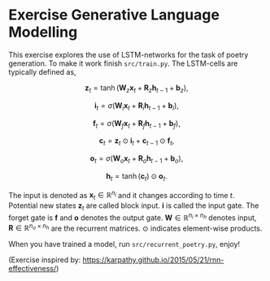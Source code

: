 # Exercise Generative Language Modelling

This exercise explores the use of LSTM-networks for the task of poetry generation.
To make it work finish `src/train.py`. The LSTM-cells are typically defined as,

```math
\mathbf{z}_t = \tanh( \mathbf{W}_z \mathbf{x}_t + \mathbf{R}_z \mathbf{h}_{t-1}  + \mathbf{b}_z),
```
```math
\mathbf{i}_t =  \sigma( \mathbf{W}_i \mathbf{x}_t + \mathbf{R}_i \mathbf{h}_{t-1} +\mathbf{b}_i),
```
```math
\mathbf{f}_t = \sigma(\mathbf{W}_f \mathbf{x}_t + \mathbf{R}_f \mathbf{h}_{t-1} + \mathbf{b}_f),
```
```math
\mathbf{c}_t = \mathbf{z}_t \odot \mathbf{i}_t + \mathbf{c}_{t-1} \odot \mathbf{f}_t,
```
```math
\mathbf{o}_t = \sigma(\mathbf{W}_o \mathbf{x}_t + \mathbf{R}_o \mathbf{h}_{t-1} + \mathbf{b}_o),
```
```math
\mathbf{h}_t = \tanh(\mathbf{c}_t) \odot \mathbf{o}_t.
```

The input is denoted as $\mathbf{x}_t \in \mathbb{R}^{n_i}$ and it changes according to time $t$.
Potential new states $\mathbf{z}_t$ are called block input. 
$\mathbf{i}$ is called the input gate. The forget gate is $\mathbf{f}$ and $\mathbf{o}$ denotes the output gate.
$\mathbf{W} \in \mathbb{R}^{n_i \times n_h}$ denotes input,
$\mathbf{R} \in \mathbb{R}^{n_o \times n_h}$ are the recurrent matrices.
$\odot$ indicates element-wise products. 


When you have trained a model, run `src/recurrent_poetry.py`, enjoy!

(Exercise inspired by: https://karpathy.github.io/2015/05/21/rnn-effectiveness/)
